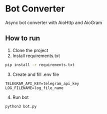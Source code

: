 # Bot Converter
Async bot converter with AioHttp and AioGram

## How to run
1. Clone the project
2. Install requirements.txt
```sh
pip install -r requirements.txt
```
3. Create and fill .env file
```
TELEGRAM_API_KEY=telegram_api_key
LOG_FILENAME=log_file_name
```

4. Run bot
```sh
python3 bot.py
```
